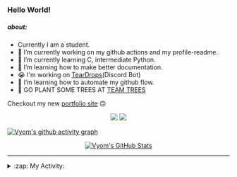 ### Hello World!

##### about:
- Currently I am a student.
- 🔭 I’m currently working on my github actions and my profile-readme. 
- 🌱 I’m currently learning C, intermediate Python.
- 🌱 I’m learning how to make better documentation.
- 😭 I'm working on [TearDrops](https://github.com/Vyvy-vi/TearDrops)(Discord Bot)
- 🌱 I’m learning how to automate my github flow.
- 🌱 GO PLANT SOME TREES AT [TEAM TREES](https://teamtrees.org/)

Checkout my new [portfolio site](https://vyvy-vi.github.io/portfolio) 🙃

<p align="center">
  <a href="https://twitter.com/Vyvy_viM"><img target="_blank" src="https://img.shields.io/badge/twitter%20@Vyvy_viM-0D95E8?style=for-the-badge&logo=twitter&logoColor=white"/></a> 
  <a href="https://vyvy-vi.github.io/portfolio"><img target="_blank" src="https://img.shields.io/badge/-I%27m_craving_for_open_source-green?style=for-the-badge&logo=github&logoColor=black"/></a> 
</p>

[![Vyom's github activity graph](https://activity-graph.herokuapp.com/graph?username=Vyvy-vi)](https://github.com/ashutosh00710/github-readme-activity-graph)

<p align="center">
<a href="https://github.com/Vyvy-vi/Vyvy-vi">
  <img src="https://profile-readme-git-master.vyvy-vi.vercel.app/api?username=Vyvy-vi&show_icons=true&line_height=27&count_private=true&title_color=ffffff&text_color=c9cacc&icon_color=2bbc8a&bg_color=1d1f21" alt="Vyom's GitHub Stats" />
</a>
</p>


---
<details>
  <summary>:zap: My Activity:</summary>
  
<!--START_SECTION:waka-->
**I'm an Early 🐤** 

```text
🌞 Morning    42 commits     ██████████░░░░░░░░░░░░░░░   40.38% 
🌆 Daytime    13 commits     ███░░░░░░░░░░░░░░░░░░░░░░   12.5% 
🌃 Evening    26 commits     ██████░░░░░░░░░░░░░░░░░░░   25.0% 
🌙 Night      23 commits     █████░░░░░░░░░░░░░░░░░░░░   22.12%

```
📅 **I'm Most Productive on Monday** 

```text
Monday       23 commits     █████░░░░░░░░░░░░░░░░░░░░   22.12% 
Tuesday      13 commits     ███░░░░░░░░░░░░░░░░░░░░░░   12.5% 
Wednesday    13 commits     ███░░░░░░░░░░░░░░░░░░░░░░   12.5% 
Thursday     9 commits      ██░░░░░░░░░░░░░░░░░░░░░░░   8.65% 
Friday       17 commits     ████░░░░░░░░░░░░░░░░░░░░░   16.35% 
Saturday     17 commits     ████░░░░░░░░░░░░░░░░░░░░░   16.35% 
Sunday       12 commits     ███░░░░░░░░░░░░░░░░░░░░░░   11.54%

```


📊 **This Week I Spent My Time On** 

```text
🔥 Editors: 
Vim                      10 hrs 8 mins       ██████████████████░░░░░░░   72.29% 
VS Code                  3 hrs 53 mins       ███████░░░░░░░░░░░░░░░░░░   27.71%

🐱‍💻 Projects: 
thesaintsheritage.org    5 hrs 8 mins        █████████░░░░░░░░░░░░░░░░   36.64% 
dev-quotes-api           2 hrs 29 mins       ████░░░░░░░░░░░░░░░░░░░░░   17.72% 
assistant-bee            2 hrs 9 mins        ███░░░░░░░░░░░░░░░░░░░░░░   15.34% 
Unknown Project          1 hr 54 mins        ███░░░░░░░░░░░░░░░░░░░░░░   13.57% 
TearDrops                1 hr 31 mins        ██░░░░░░░░░░░░░░░░░░░░░░░   10.86%

```


<!--END_SECTION:waka-->
</details>
